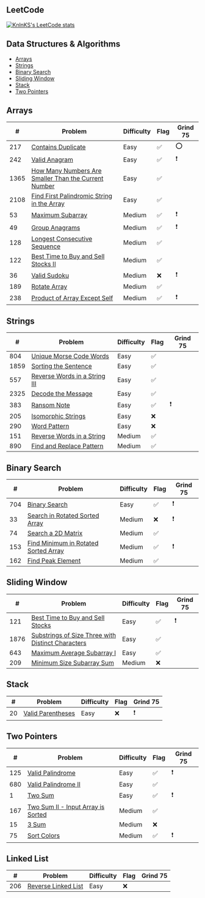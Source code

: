 ## LeetCode

[![KnlnKS's LeetCode stats](https://leetcode-stats-six.vercel.app/?username=joshdavidang)](https://github.com/KnlnKS/leetcode-stats)

## Data Structures & Algorithms

- [Arrays](https://github.com/joshuadavidang/data-structures-and-algorithms#arrays)
- [Strings](https://github.com/joshuadavidang/data-structures-and-algorithms#strings)
- [Binary Search](https://github.com/joshuadavidang/data-structures-and-algorithms#binary-search)
- [Sliding Window](https://github.com/joshuadavidang/data-structures-and-algorithms#sliding-window)
- [Stack](https://github.com/joshuadavidang/data-structures-and-algorithms#stack)
- [Two Pointers](https://github.com/joshuadavidang/data-structures-and-algorithms#two-pointers)

## Arrays

| #    | Problem                                                                                                                                     | Difficulty | Flag | Grind 75 |
| ---- | ------------------------------------------------------------------------------------------------------------------------------------------- | ---------- | ---- | -------- |
| 217  | [Contains Duplicate](https://leetcode.com/problems/contains-duplicate/)                                                                     | Easy       | ✅   | ⭕️      |
| 242  | [Valid Anagram](https://leetcode.com/problems/valid-anagram/)                                                                               | Easy       | ✅   | ❗️      |
| 1365 | [How Many Numbers Are Smaller Than the Current Number](https://leetcode.com/problems/how-many-numbers-are-smaller-than-the-current-number/) | Easy       | ✅   |
| 2108 | [Find First Palindromic String in the Array](https://leetcode.com/problems/find-first-palindromic-string-in-the-array/)                     | Easy       | ✅   |
| 53   | [Maximum Subarray](https://leetcode.com/problems/maximum-subarray/)                                                                         | Medium     | ✅   | ❗️      |
| 49   | [Group Anagrams](https://leetcode.com/problems/group-anagrams/)                                                                             | Medium     | ✅   | ❗️      |
| 128  | [Longest Consecutive Sequence](https://leetcode.com/problems/longest-consecutive-sequence/)                                                 | Medium     | ✅   |
| 122  | [Best Time to Buy and Sell Stocks II](https://leetcode.com/problems/best-time-to-buy-and-sell-stock-ii/)                                    | Medium     | ✅   |
| 36   | [Valid Sudoku](https://leetcode.com/problems/valid-sudoku/)                                                                                 | Medium     | ❌   | ❗️      |
| 189  | [Rotate Array](https://leetcode.com/problems/rotate-array/)                                                                                 | Medium     | ✅   |
| 238  | [Product of Array Except Self](https://leetcode.com/problems/product-of-array-except-self/)                                                 | Medium     | ✅   | ❗️      |

## Strings

| #    | Problem                                                                                       | Difficulty | Flag | Grind 75 |
| ---- | --------------------------------------------------------------------------------------------- | ---------- | ---- | -------- |
| 804  | [Unique Morse Code Words](https://leetcode.com/problems/unique-morse-code-words/)             | Easy       | ✅   |
| 1859 | [Sorting the Sentence](https://leetcode.com/problems/sorting-the-sentence/)                   | Easy       | ✅   |
| 557  | [Reverse Words in a String III](https://leetcode.com/problems/reverse-words-in-a-string-iii/) | Easy       | ✅   |
| 2325 | [Decode the Message](https://leetcode.com/problems/decode-the-message/)                       | Easy       | ✅   |
| 383  | [Ransom Note](https://leetcode.com/problems/ransom-note/)                                     | Easy       | ✅   | ❗️      |
| 205  | [Isomorphic Strings](https://leetcode.com/problems/isomorphic-strings/)                       | Easy       | ❌   |
| 290  | [Word Pattern](https://leetcode.com/problems/word-pattern)                                    | Easy       | ❌   |
| 151  | [Reverse Words in a String](https://leetcode.com/problems/reverse-words-in-a-string/)         | Medium     | ✅   |
| 890  | [Find and Replace Pattern](https://leetcode.com/problems/find-and-replace-pattern/)           | Medium     | ✅   |

## Binary Search

| #   | Problem                                                                                                     | Difficulty | Flag | Grind 75 |
| --- | ----------------------------------------------------------------------------------------------------------- | ---------- | ---- | -------- |
| 704 | [Binary Search](https://leetcode.com/problems/binary-search/)                                               | Easy       | ✅   | ❗️      |
| 33  | [Search in Rotated Sorted Array](https://leetcode.com/problems/search-in-rotated-sorted-array/)             | Medium     | ❌   | ❗️      |
| 74  | [Search a 2D Matrix](https://leetcode.com/problems/search-a-2d-matrix/)                                     | Medium     | ✅   |
| 153 | [Find Minimum in Rotated Sorted Array](https://leetcode.com/problems/find-minimum-in-rotated-sorted-array/) | Medium     | ✅   | ❗️      |
| 162 | [Find Peak Element](https://leetcode.com/problems/find-peak-element/)                                       | Medium     | ✅   |

## Sliding Window

| #    | Problem                                                                                                                               | Difficulty | Flag | Grind 75 |
| ---- | ------------------------------------------------------------------------------------------------------------------------------------- | ---------- | ---- | -------- |
| 121  | [Best Time to Buy and Sell Stocks](https://leetcode.com/problems/best-time-to-buy-and-sell-stock/)                                    | Easy       | ✅   | ❗️      |
| 1876 | [Substrings of Size Three with Distinct Characters](https://leetcode.com/problems/substrings-of-size-three-with-distinct-characters/) | Easy       | ✅   |
| 643  | [Maximum Average Subarray I](https://leetcode.com/problems/maximum-average-subarray-i/)                                               | Easy       | ✅   |
| 209  | [Minimum Size Subarray Sum](https://leetcode.com/problems/minimum-size-subarray-sum/)                                                 | Medium     | ❌   |

## Stack

| #   | Problem                                                               | Difficulty | Flag | Grind 75 |
| --- | --------------------------------------------------------------------- | ---------- | ---- | -------- |
| 20  | [Valid Parentheses](https://leetcode.com/problems/valid-parentheses/) | Easy       | ❌   | ❗️      |

## Two Pointers

| #   | Problem                                                                                               | Difficulty | Flag | Grind 75 |
| --- | ----------------------------------------------------------------------------------------------------- | ---------- | ---- | -------- |
| 125 | [Valid Palindrome](https://leetcode.com/problems/valid-palindrome/)                                   | Easy       | ✅   | ❗️      |
| 680 | [Valid Palindrome II](https://leetcode.com/problems/valid-palindrome-ii/)                             | Easy       | ✅   |
| 1   | [Two Sum](https://leetcode.com/problems/two-sum/)                                                     | Easy       | ✅   | ❗️      |
| 167 | [Two Sum II - Input Array is Sorted](https://leetcode.com/problems/two-sum-ii-input-array-is-sorted/) | Medium     | ✅   |
| 15  | [3 Sum](https://leetcode.com/problems/3sum/)                                                          | Medium     | ❌   |
| 75  | [Sort Colors](https://leetcode.com/problems/sort-colors/)                                             | Medium     | ✅   | ❗️      |

## Linked List

| #   | Problem                                                                   | Difficulty | Flag | Grind 75 |
| --- | ------------------------------------------------------------------------- | ---------- | ---- | -------- |
| 206 | [Reverse Linked List](https://leetcode.com/problems/reverse-linked-list/) | Easy       | ❌   |
